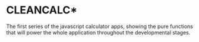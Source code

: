 # CLEANCALC*

The first series of the javascript calculator apps, showing the pure functions that will power the whole application throughout the developmental stages.

